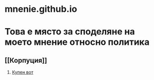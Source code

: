 # mnenie.github.io

# Това е място за споделяне на моето мнение относно политика

## [[Корпуция]]
1. [Купен вот](Купен%20вот.md)
